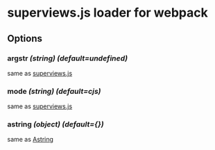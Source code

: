 # superviews.js loader for webpack

## Options

### argstr *(string) (default=undefined)*

same as [superviews.js](https://github.com/davidjamesstone/superviews.js#api)

### mode *(string) (default=cjs)*

same as [superviews.js](https://github.com/davidjamesstone/superviews.js#api)

### astring *(object) (default={})*

same as [Astring](https://github.com/davidbonnet/astring#usage)